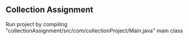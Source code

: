 ## Collection Assignment
Run project by compiling "collectionAssignment/src/com/collectionProject/Main.java" main class
